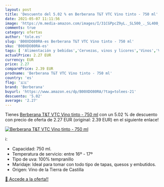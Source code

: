 ```yaml
---
layout: post
title: 'Descuento del 5.02 % en Berberana T&T VTC Vino tinto - 750 ml'
date: 2021-05-07 11:11:56
image: 'https://m.media-amazon.com/images/I/31CGPpcZ9yL._SL500_._SL400_.jpg'
comments: true
category: ofertas
author: 'tole.es'
slug: 'B00XDO80RA-es Berberana T&T VTC Vino tinto - 750 ml'
sku: 'B00XDO80RA-es'
tags: [ 'Alimentación y bebidas','Cervezas, vinos y licores','Vinos','Vinos tintos','berberana','tinto','vino', ]
actualPrice: 2.27 EUR
currency: EUR
price: 2.27
comparePrice: 2.39 EUR
prodname: 'Berberana T&T VTC Vino tinto - 750 ml'
country: 'es'
flag: '🇪🇸'
brand: 'Berberana'
buyurl: 'https://www.amazon.es/dp/B00XDO80RA/?tag=tolees-21'
descuento: '5.02'
average: '2.27'
---
```


Tienes [Berberana T&T VTC Vino tinto - 750 ml](https://www.amazon.es/dp/B00XDO80RA/?tag=tolees-21) con un 5.02 % de descuento con precio de oferta de 2.27 EUR (original: 2.39 EUR) en el siguiente enlace!

[![Berberana T&T VTC Vino tinto - 750 ml](https://m.media-amazon.com/images/I/31CGPpcZ9yL._SL500_._SL400_.jpg)](https://www.amazon.es/dp/B00XDO80RA/?tag=tolees-21)

ℹ️:

- Capacidad: 750 ml.
- Temperatura de servicio: entre 16º - 17º
- Tipo de uva: 100% tempranillo
- Maridaje: Ideal para tomar con todo tipo de tapas, quesos y embutidos.
- Origen: Vino de la Tierra de Castilla

[🛒 Accede a la oferta!!](https://www.amazon.es/dp/B00XDO80RA/?tag=tolees-21)

